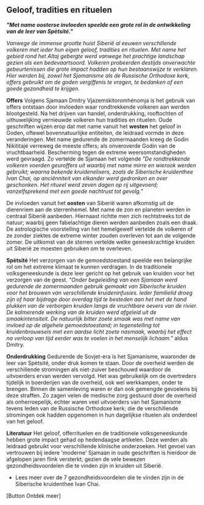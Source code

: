 ## Geloof, tradities en rituelen
 
**_"Met name oosterse invloeden speelde een grote rol in de ontwikkeling van de leer van Spètsité."_**
 
_Vanwege de immense grootte huist Siberië al eeuwen verschillende volkeren met ieder hun eigen geloof, tradities en rituelen. Met name het gebied rond het Altaj gebergte werd vanwege het prachtige landschap gezien als een bedevaartsoord. Volkeren probeerden destijds onverwachte gebeurtenissen die grote impact hadden op hun bestaanswijze te verklaren. Hier werden bij, zowel het Sjamanisme als de Russische Orthodoxe kerk, offers gebruikt om de goden vergiffenis te vragen, te bedanken of een goede gezondheid te krijgen._
 
**Offers** Volgens Sjamaan Dmitry Vjazemskitoromhénomja is het gebruik van offers ontstaan door invloeden waar rondtrekkende volkeren aan werden blootgesteld. Na het drijven van handel, onderdrukking, rooftochten of uithuwelijking vernieuwde volkeren hun tradities en rituelen. Oude geschriften wijzen erop dat met name vanuit het **westen** het geloof in Goden, oftewel bovennatuurlijke entiteiten, de leidraad vormde in deze veranderingen. Met name gedurende de zomermaanden kreeg de Godin Nikititajé verreweg de meeste offers; als onveroverde Godin van de vruchtbaarheid. Bescherming tegen de extreme weersomstandigheden werd gevraagd. Zo vertelde de Sjamaan het volgende _"De rondtrekkende volkeren voerden geuroffers uit waarbij met name mirre en wierook werden gebruikt; waarna bekende kruidenelixers, zoals de Siberische kruidenthee Ivan Chai, op anciënniteit van elkander werd gedronken en over geschonken. Het ritueel werd zeven dagen op rij uitgevoerd; vanzelfsprekend met een goede nachtrust tot gevolg."_
 
De invloeden vanuit het **oosten** van Siberië waren afkomstig uit de dierenriem aan de sterrenhemel. Met name de zon en planeten werden in centraal Siberië aanbeden. Hiernaast richtte men zich rechtstreeks tot de natuur; waarbij geen fabelachtige dieren werden aanbeden zoals een draak. De astrologische voorstelling van het hemelgewelf vertelde de volkeren of ze zonder ziektes de extreme winter zouden overleven tot aan de volgende zomer. De uitkomst van de sterren vertelde welke geneeskrachtige kruiden uit Siberië ze moesten gebruiken om te overleven.
 
**Spètsité** Het verzorgen van de gemoedstoestand speelde een belangrijke rol om het extreme klimaat te kunnen verdragen. In de traditionele volksgeneeskunde is deze leer gericht op het gebruik van kruiden voor het verzorgen van de geest. _"Onder begeleiding van een Sjamaan werd gedurende de zomermaanden gebruik gemaakt van Siberische kruiden voor het brouwen van verschillende kruideninfusies. Ieder familielid droeg zijn of haar bijdrage door overdag tijd te besteden aan het met de hand plukken van de verborgen kruiden langs de vruchtbare oevers van de rivier. De kalmerende werking van de kruiden werd afgeleid uit de smaakintensiteit. De natuurlijk bitter zoete smaak was met name van invloed op de algehele gemoedstoestand; in tegenstelling tot kruidenbrouwsels met een aardse licht zoete nasmaak, waarbij het effect na verloop van tijd eerder was te voelen in het menselijk lichaam."_ aldus Dmitry.
 
**Onderdrukking** Gedurende de Sovjet-era is het Sjamanisme, waaronder de leer van Spètsité, onder druk komen te staan. Door de overheid werden de verschillende stromingen als niet-zuiver beschouwd waardoor de uitvoerders ervan werden vervolgd. Het was gebruikelijk om de overtreders tijdelijk in boerderijen van de overheid, ook wel werkkampen, onder te brengen. Binnen de samenleving waren er dan ook gemengde gevoelens bij deze straffen. Zo zagen velen de medische zorg gestuurd door de overheid als onherroepelijk, echter waren veel uitvoerders van het Sjamanisme tevens leden van de Russische Orthodoxe kerk; die de verschillende stromingen ook hadden opgenomen in hun dagelijkse rituelen als onderdeel van het geloof.
 
**Literatuur** Het geloof, offerrituelen en de traditionele volksgeneeskunde hebben grote impact gehad op hedendaagse artikelen. Deze werden als leidraad gebruikt voor verschillende klinische onderzoeken. Het gevoel van vertrouwen bij iedere 'moderne' Sjamaan in oude geschriften is hierdoor de afgelopen jaren flink versterkt; gezien de vele bewezen gezondheidsvoordelen die te vinden zijn in kruiden uit Siberië.
 
* Lees meer over de 7 gezondheidsvoordelen die te vinden zijn in de Siberische kruidenthee Ivan Chai.
 
[Button Ontdek meer]
